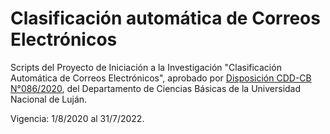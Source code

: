 # Clasificación automática de Correos Electrónicos

Scripts del Proyecto de Iniciación a la Investigación "Clasificación Automática de Correos Electrónicos", aprobado por [Disposición CDD-CB N°086/2020](https://resoluciones.unlu.edu.ar/documento.frame.php?cod=106707), del Departamento de Ciencias Básicas de la Universidad Nacional de Luján.

Vigencia: 1/8/2020 al 31/7/2022.
